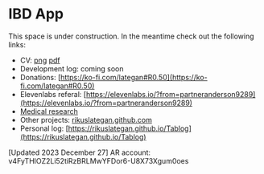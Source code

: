 # IBD App
This space is under construction.  In the meantime check out the following links:
- CV: [png](https://github.com/RikusLategan/RikusLategan.github.io/blob/Markdown-deployment/cv/CV-R-Lategan.png) [pdf]()
- Development log: coming soon
- Donations: [https://ko-fi.com/lategan#R0.50](https://ko-fi.com/lategan#R0.50)
- Elevenlabs referal: [https://elevenlabs.io/?from=partneranderson9289](https://elevenlabs.io/?from=partneranderson9289)
- [Medical research](https://raindrop.io/rikuslategan/medical-research-39951703)
- Other projects: [rikuslategan.github.com](https://github.com/rikuslategan)
- Personal log: [https://rikuslategan.github.io/Tablog](https://rikuslategan.github.io/Tablog)

[Updated 2023 December 27]
AR account: v4FyTHlOZ2Li52tiRzBRLMwYFDor6-U8X73Xgum0oes
